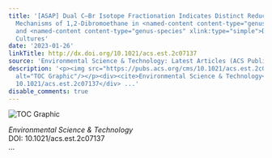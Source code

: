 ```yaml
---
title: '[ASAP] Dual C–Br Isotope Fractionation Indicates Distinct Reductive Dehalogenation
  Mechanisms of 1,2-Dibromoethane in <named-content content-type="genus-species" xlink:type="simple">Dehalococcoides</named-content>-
  and <named-content content-type="genus-species" xlink:type="simple">Dehalogenimonas</named-content>-Containing
  Cultures'
date: '2023-01-26'
linkTitle: http://dx.doi.org/10.1021/acs.est.2c07137
source: 'Environmental Science & Technology: Latest Articles (ACS Publications)'
description: '<p><img src="https://pubs.acs.org/cms/10.1021/acs.est.2c07137/asset/images/medium/es2c07137_0007.gif"
  alt="TOC Graphic"/></p><div><cite>Environmental Science & Technology</cite></div><div>DOI:
  10.1021/acs.est.2c07137</div> ...'
disable_comments: true
---
```

<p><img src="https://pubs.acs.org/cms/10.1021/acs.est.2c07137/asset/images/medium/es2c07137_0007.gif" alt="TOC Graphic"/></p><div><cite>Environmental Science & Technology</cite></div><div>DOI: 10.1021/acs.est.2c07137</div> ...
